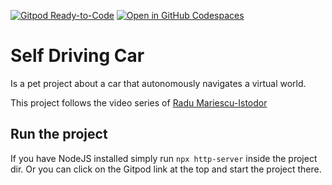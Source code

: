 [![Gitpod Ready-to-Code](https://img.shields.io/badge/Gitpod-ready--to--code-blue?logo=gitpod)](https://gitpod.io/#https://github.com/maar-ten/self-driving-car)
[![Open in GitHub Codespaces](https://github.com/codespaces/badge.svg)](https://codespaces.new/maar-ten/self-driving-car?quickstart=1)

# Self Driving Car
Is a pet project about a car that autonomously navigates a virtual world.

This project follows the video series of [Radu Mariescu-Istodor](https://www.youtube.com/@Radu)

## Run the project
If you have NodeJS installed simply run `npx http-server` inside the project dir.
Or you can click on the Gitpod link at the top and start the project there.
